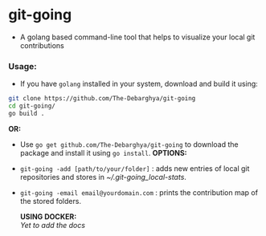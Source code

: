 # git-going

* A golang based command-line tool that helps to visualize your local git contributions

### Usage:

* If you have `golang` installed in your system, download and build it using:
```bash
git clone https://github.com/The-Debarghya/git-going
cd git-going/
go build .
```
 **OR:**
* Use `go get github.com/The-Debarghya/git-going` to download the package and install it using `go install`.
 **OPTIONS:**

* `git-going -add [path/to/your/folder]` : adds new entries of local git repositories and stores in *~/.git-going_local-stats*.

* `git-going -email email@yourdomain.com` : prints the contribution map of the stored folders.

  **USING DOCKER:** <br>
  *Yet to add the docs*
